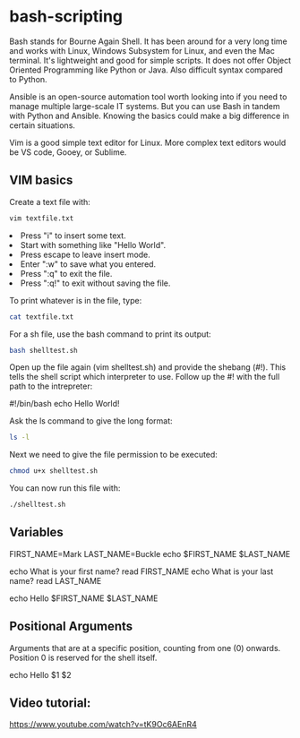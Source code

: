 # bash-scripting

Bash stands for Bourne Again Shell. It has been around for a very long time and
works with Linux, Windows Subsystem for Linux, and even the Mac terminal. It's
lightweight and good for simple scripts. It does not offer Object Oriented
Programming like Python or Java. Also difficult syntax compared to Python.

Ansible is an open-source automation tool worth looking into if you need to
manage multiple large-scale IT systems. But you can use Bash in tandem with
Python and Ansible. Knowing the basics could make a big difference in certain
situations.

Vim is a good simple text editor for Linux. More complex text editors would be
VS code, Gooey, or Sublime.

## VIM basics

Create a text file with:

```sh
vim textfile.txt
```

<li>Press "i" to insert some text.</li>
<li>Start with something like "Hello World". </li>
<li>Press escape to leave insert mode. </li>
<li>Enter ":w" to save what you entered. </li>
<li>Press ":q" to exit the file.</li>
<li>Press ":q!" to exit without saving the file.</li>

To print whatever is in the file, type:

```sh
cat textfile.txt
```

For a sh file, use the bash command to print its output:

```sh
bash shelltest.sh
```

Open up the file again (vim shelltest.sh) and provide the shebang (#!). This
tells the shell script which interpreter to use. Follow up the #! with the full
path to the intrepreter:

#!/bin/bash echo Hello World!

Ask the ls command to give the long format:

```sh
ls -l
```

Next we need to give the file permission to be executed:

```sh
chmod u+x shelltest.sh
```

You can now run this file with:

```sh
./shelltest.sh
```

## Variables

FIRST_NAME=Mark 
LAST_NAME=Buckle 
echo $FIRST_NAME $LAST_NAME

echo What is your first name?
read FIRST_NAME
echo What is your last name?
read LAST_NAME

echo Hello $FIRST_NAME $LAST_NAME

## Positional Arguments

Arguments that are at a specific position, counting from one (0) onwards. Position 0 is reserved for the shell itself.

echo Hello $1 $2

## Video tutorial:

https://www.youtube.com/watch?v=tK9Oc6AEnR4
